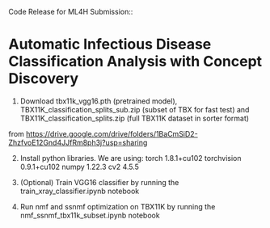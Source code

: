Code Release for ML4H Submission:: 
# Automatic Infectious Disease Classification Analysis with Concept Discovery


1. Download tbx11k_vgg16.pth (pretrained model), TBX11K_classification_splits_sub.zip (subset of TBX for fast test) 
and TBX11K_classification_splits.zip (full TBX11K dataset in sorter format) 

from https://drive.google.com/drive/folders/1BaCmSiD2-ZhzfvoE12Gnd4JJfRm8ph3j?usp=sharing

2. Install python libraries. We are using:
torch 1.8.1+cu102
torchvision 0.9.1+cu102
numpy 1.22.3
cv2 4.5.5

3. (Optional) Train VGG16 classifier by running the train_xray_classifier.ipynb notebook

4. Run nmf and ssnmf optimization on TBX11K by running the nmf_ssnmf_tbx11k_subset.ipynb notebook





